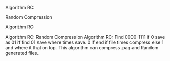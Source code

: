 Algorithm RC:

Random Compression

Algorithm RC:

Algorithm RC: Random Compression Algorithm RC: Find 0000-1111 if 0 save as 01 if find 01 save where times save. 0 if end if file times compress else 1 and where it that on top.
This algorithm can compress .paq and Random generated files.
